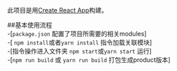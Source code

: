 此项目是用[Create React App](https://github.com/facebookincubator/create-react-app)构建。

##基本使用流程
<br>
-[`package.json` 配置了项目所需要的相关modules]
<br>
-[ `npm install`或者`yarn install` 指令加载关联模块]
<br>
-[指令操作进入文件夹  `npm start`或`yarn start` 运行]
<br>
-[`npm run build` 或 `yarn run build` 打包生成product版本]

